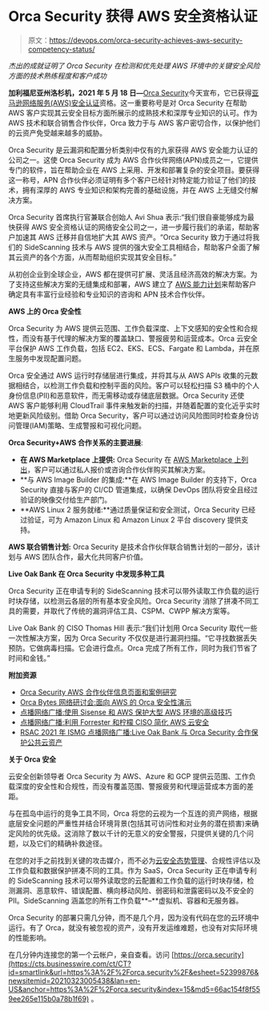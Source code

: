 # Orca Security 获得 AWS 安全资格认证

> 原文：<https://devops.com/orca-security-achieves-aws-security-competency-status/>

*杰出的成就证明了 Orca Security 在检测和优先处理 AWS 环境中的关键安全风险方面的技术熟练程度和客户成功*

**加利福尼亚州洛杉机，2021 年 5 月 18 日—**[Orca Security](https://orca.security/)今天宣布，它已获得[亚马逊网络服务(AWS)安全认证](https://aws.amazon.com/security/partner-solutions/)资格。这一重要称号是对 Orca Security 在帮助 AWS 客户实现其云安全目标方面所展示的成熟技术和深厚专业知识的认可。作为 AWS 技术和联合销售合作伙伴，Orca 致力于与 AWS 客户密切合作，以保护他们的云资产免受越来越多的威胁。

Orca Security 是云漏洞和配置分析类别中仅有的九家获得 AWS 安全能力认证的公司之一。这使 Orca Security 成为 AWS 合作伙伴网络(APN)成员之一，它提供专门的软件，旨在帮助企业在 AWS 上采用、开发和部署复杂的安全项目。要获得这一称号，APN 合作伙伴必须证明有多个客户已经针对特定能力验证了他们的技术，拥有深厚的 AWS 专业知识和架构完善的基础设施，并在 AWS 上无缝交付解决方案。

Orca Security 首席执行官兼联合创始人 Avi Shua 表示:“我们很自豪能够成为最快获得 AWS 安全资格认证的网络安全公司之一，进一步履行我们的承诺，帮助客户加速其 AWS 迁移并自信地扩大其 AWS 资产。“Orca Security 致力于通过将我们的 SideScanning 技术与 AWS 提供的强大安全工具相结合，帮助客户全面了解其云资产的各个方面，从而帮助组织实现其安全目标。”

从初创企业到全球企业，AWS 都在提供可扩展、灵活且经济高效的解决方案。为了支持这些解决方案的无缝集成和部署，AWS 建立了 [AWS 能力计划](https://aws.amazon.com/partners/competencies/)来帮助客户确定具有丰富行业经验和专业知识的咨询和 APN 技术合作伙伴。

**AWS 上的 Orca 安全性**

Orca Security 为 AWS 提供云范围、工作负载深度、上下文感知的安全性和合规性，而没有基于代理的解决方案的覆盖缺口、警报疲劳和运营成本。Orca 云安全平台保护 AWS 工作负载，包括 EC2、EKS、ECS、Fargate 和 Lambda，并在原生服务中发现配置问题。

Orca 安全通过 AWS 运行时存储层进行集成，并将其与从 AWS APIs 收集的元数据相结合，以检测工作负载和控制平面的风险。客户可以轻松扫描 S3 桶中的个人身份信息(PII)和恶意软件，而无需移动或存储底层数据。Orca Security 还使 AWS 客户能够利用 CloudTrail 事件来触发新的扫描，并随着配置的变化近乎实时地更新风险级别。借助 Orca Security，客户可以通过访问风险图同时检查身份访问管理(IAM)策略、生成警报和可视化问题。

**Orca Security+AWS 合作关系的主要进展**:

*   **在 AWS Marketplace 上提供:** Orca Security 在 [AWS Marketplace 上列出](https://aws.amazon.com/marketplace/pp/B082M5LVJF?ref_=srh_res_product_title)，客户可以通过私人报价或咨询合作伙伴购买其解决方案。
*   **与 AWS Image Builder 的集成:**在 AWS Image Builder 的支持下，Orca Security 直接与客户的 CI/CD 管道集成，以确保 DevOps 团队将安全且经过验证的映像交付给生产部门。
*   **AWS Linux 2 服务就绪:**通过质量保证和安全测试，Orca Security 已经过验证，可为 Amazon Linux 和 Amazon Linux 2 平台 discovery 提供支持。

**AWS 联合销售计划:** Orca Security 是技术合作伙伴联合销售计划的一部分，该计划与 AWS 团队合作，最大化共同客户价值。

**Live Oak Bank 在 Orca Security 中发现多种工具**

Orca Security 正在申请专利的 SideScanning 技术可以带外读取工作负载的运行时块存储，以检测云各层的所有基本安全风险。Orca Security 消除了拼凑不同工具的需要，并取代了传统的漏洞评估工具、CSPM、CWPP 解决方案等。

Live Oak Bank 的 CISO Thomas Hill 表示:“我们计划用 Orca Security 取代一些一次性解决方案，因为 Orca Security 不仅仅是进行漏洞扫描。“它寻找数据丢失预防。它做病毒扫描。它会进行盘点。Orca 完成了所有工作，同时为我们节省了时间和金钱。”

**附加资源**

*   [Orca Security AWS 合作伙伴信息页面和案例研究](https://orca.security/aws-cloud-security/)
*   [Orca Bytes 网络研讨会:面向 AWS 的 Orca 安全性演示](https://www.crowdcast.io/e/orca-bytes-webinar-orca)
*   [点播网络广播:使用 Sisense 和 AWS 保护大型 AWS 环境的高级技巧](https://orca.security/advanced-tips-for-securing-aws/)
*   [点播网络广播:利用 Forrester 和柠檬 CISO 简化 AWS 云安全](https://orca.security/webinar-securityweek-2021-cloud-security-complexity/)
*   [RSAC 2021 年 ISMG 点播网络广播:Live Oak Bank 与 Orca Security 合作保护公共云资产](https://www.bankinfosecurity.com/case-study-live-oak-bank-cloud-security-a-16626)

**关于 Orca 安全**

云安全创新领导者 Orca Security 为 AWS、Azure 和 GCP 提供云范围、工作负载深度的安全性和合规性，而没有覆盖范围、警报疲劳和代理运营成本方面的差距。

与在孤岛中运行的竞争工具不同，Orca 将您的云视为一个互连的资产网络，根据底层安全问题的严重性并结合环境背景(包括其可访问性和对业务的潜在损害)来确定风险的优先级。这消除了数以千计的无意义的安全警报，只提供关键的几个问题，以及它们的精确补救途径。

在您的对手之前找到关键的攻击媒介，而不必为[云安全态势管理](https://cts.businesswire.com/ct/CT?id=smartlink&url=https%3A%2F%2Forca.security%2Fcloud-security-posture-management%2F&esheet=52399876&newsitemid=20210323005438&lan=en-US&anchor=cloud+security+posture+management&index=14&md5=129b766b1cabad90fdc3b62cab7d78c4)、合规性评估以及工作负载和数据保护拼凑不同的工具。作为 SaaS，Orca Security 正在申请专利的 SideScanning 技术可以带外读取您的云配置和工作负载的运行时块存储，检测漏洞、恶意软件、错误配置、横向移动风险、弱密码和泄露密码以及不安全的 PII。SideScanning 涵盖您的所有工作负载**–**虚拟机、容器和无服务器。

Orca Security 的部署只需几分钟，而不是几个月，因为没有代码在您的云环境中运行。有了 Orca，就没有被忽视的资产，没有开发运维难题，也没有对实际环境的性能影响。

在几分钟内连接您的第一个云帐户，亲自查看。访问 [https://orca.security](https://cts.businesswire.com/ct/CT?id=smartlink&url=https%3A%2F%2Forca.security%2F&esheet=52399876&newsitemid=20210323005438&lan=en-US&anchor=https%3A%2F%2Forca.security&index=15&md5=66ac154f8f559ee265e115b0a78b1f69) 。